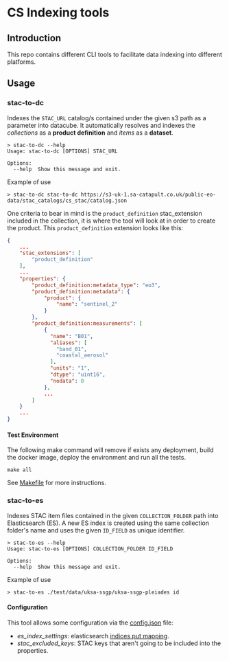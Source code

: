 # CS Indexing tools

## Introduction

This repo contains different CLI tools to facilitate data indexing into different platforms.

## Usage
### stac-to-dc

Indexes the `STAC_URL` catalog/s contained under the given s3 path as a parameter into datacube. It automatically 
resolves and indexes the *collections* as a **product definition** and *items* as a **dataset**.


```
> stac-to-dc --help
Usage: stac-to-dc [OPTIONS] STAC_URL

Options:
  --help  Show this message and exit.
```

Example of use
```
> stac-to-dc stac-to-dc https://s3-uk-1.sa-catapult.co.uk/public-eo-data/stac_catalogs/cs_stac/catalog.json
```

One criteria to bear in mind is the `product_definition` stac_extension included in the collection, it
is where the tool will look at in order to create the product. This `product_definition` extension looks like this:

```json
{
    ...
    "stac_extensions": [
        "product_definition"
    ],
    ...
    "properties": {
        "product_definition:metadata_type": "eo3",
        "product_definition:metadata": {
            "product": {
                "name": "sentinel_2"
            }
        },
        "product_definition:measurements": [
            {
              "name": "B01",
              "aliases": [
                "band_01",
                "coastal_aerosol"
              ],
              "units": "1",
              "dtype": "uint16",
              "nodata": 0
            },
            ...
        ]
    }
    ...
}
```

#### Test Environment

The following make command will remove if exists any deployment, build the docker image, deploy the environment and run
all the tests.
```
make all
```

See [Makefile](./Makefile) for more instructions.

### stac-to-es

Indexes STAC item files contained in the given `COLLECTION_FOLDER` path into Elasticsearch (ES). A new ES index is created
using the same collection folder's name and uses the given `ID_FIELD` as unique identifier.

```
> stac-to-es --help
Usage: stac-to-es [OPTIONS] COLLECTION_FOLDER ID_FIELD

Options:
  --help  Show this message and exit.
```

Example of use

```
> stac-to-es ./test/data/uksa-ssgp/uksa-ssgp-pleiades id
```

#### Configuration

This tool allows some configuration via the [config.json](./src/stac_to_es/config.json) file:
- _es_index_settings_: elasticsearch [indices put mapping](https://www.elastic.co/guide/en/elasticsearch/reference/master/indices-put-mapping.html).
- _stac_excluded_keys_: STAC keys that aren't going to be included into the properties.
